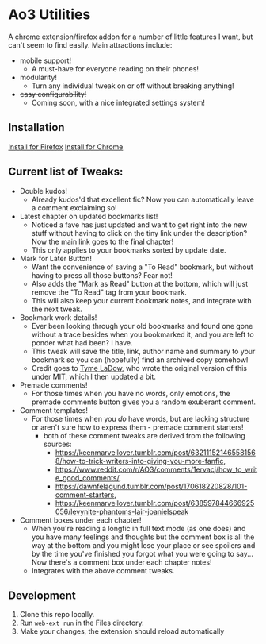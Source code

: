 # Ao3 Utilities
A chrome extension/firefox addon for a number of little features I want, but can't seem to find easily. Main attractions include:
- mobile support!
  - A must-have for everyone reading on their phones!
- modularity!
  - Turn any individual tweak on or off without breaking anything!
- ~~easy configurability!~~
    - Coming soon, with a nice integrated settings system!

## Installation
[Install for Firefox](https://addons.mozilla.org/en-GB/firefox/addon/ao3-tweaks/)
[Install for Chrome](https://chromewebstore.google.com/detail/ao3-tweaks/olgicoiembcbaihkjdpgbnemmggbkaho)

## Current list of Tweaks:
- Double kudos!
  - Already kudos'd that excellent fic? Now you can automatically leave a comment exclaiming so!
- Latest chapter on updated bookmarks list!
  - Noticed a fave has just updated and want to get right into the new stuff without having to click on the tiny link under the description? Now the main link goes to the final chapter! 
  - This only applies to your bookmarks sorted by update date.
- Mark for Later Button!
  - Want the convenience of saving a "To Read" bookmark, but without having to press all those buttons? Fear not!
  - Also adds the "Mark as Read" button at the bottom, which will just remove the "To Read" tag from your bookmark.
  - This will also keep your current bookmark notes, and integrate with the next tweak.
- Bookmark work details!
  - Ever been looking through your old bookmarks and found one gone without a trace besides when you bookmarked it, and you are left to ponder what had been? I have. 
  - This tweak will save the title, link, author name and summary to your bookmark so you can (hopefully) find an archived copy somehow! 
  - Credit goes to [Tyme LaDow](https://greasyfork.org/en/users/250868-tyme-ladow), who wrote the original version of this under MIT, which I then updated a bit.
- Premade comments!
  - For those times when you have no words, only emotions, the premade comments button gives you a random exuberant comment.
- Comment templates!
  - For those times when you _do_ have words, but are lacking structure or aren't sure how to express them - premade comment starters!
    - both of these comment tweaks are derived from the following sources:
      - https://keenmarvellover.tumblr.com/post/632111521465581568/how-to-trick-writers-into-giving-you-more-fanfic,
      - https://www.reddit.com/r/AO3/comments/1ervacj/how_to_write_good_comments/,
      - https://dawnfelagund.tumblr.com/post/170618220828/101-comment-starters,
      - https://keenmarvellover.tumblr.com/post/638597844666925056/levynite-phantoms-lair-joanielspeak
- Comment boxes under each chapter!
  - When you're reading a longfic in full text mode (as one does) and you have many feelings and thoughts but the comment box is all the way at the bottom and you might lose your place or see spoilers and by the time you've finished you forgot what you were going to say... Now there's a comment box under each chapter notes! 
  - Integrates with the above comment tweaks.

## Development
1. Clone this repo locally.
2. Run `web-ext run` in the Files directory.
3. Make your changes, the extension should reload automatically
